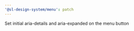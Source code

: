 ```yaml
---
'@sl-design-system/menu': patch
---
```


Set initial aria-details and aria-expanded on the menu button
